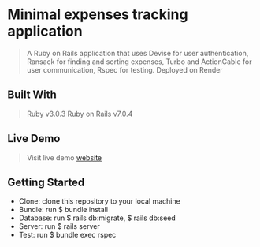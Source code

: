 # **Minimal expenses tracking application**
> A Ruby on Rails application that uses Devise for user authentication, Ransack for finding and sorting expenses,
Turbo and ActionCable for user communication, Rspec for testing. Deployed on Render

## Built With
>Ruby v3.0.3
  Ruby on Rails v7.0.4

## Live Demo
>Visit live demo [website](https://expenses-tracking.onrender.com)

## Getting Started
- Clone: clone this repository to your local machine
- Bundle: run $ bundle install
- Database: run $ rails db:migrate, $ rails db:seed
- Server: run $ rails server
- Test: run $ bundle exec rspec
